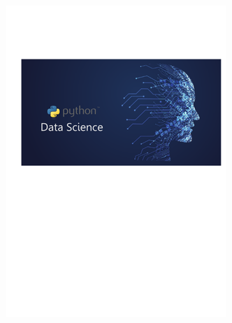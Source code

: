 <p align="center">
<img src="https://github.com/andersonandroid/code_python/blob/main/DataSciencePython.png" min-width="400px" max-width="400px" width="800px" align="center" alt="Computador iuriCode">

